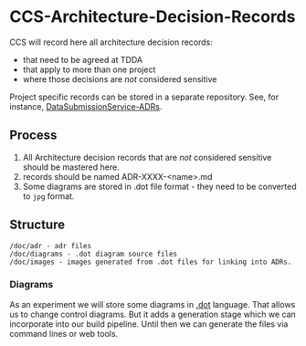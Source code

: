 # CCS-Architecture-Decision-Records
CCS will record here all architecture decision records:
 - that need to be agreed at TDDA 
 - that apply to more than one project
 - where those decisions are _not_ considered sensitive 

Project specific records can be stored in a separate repository. See, for instance, 
[DataSubmissionService-ADRs](https://github.com/Crown-Commercial-Service/DataSubmissionService-ADRs).

## Process

1. All Architecture decision records that are _not_ considered sensitive should be mastered here. 
1. records should be named ADR-XXXX-\<name>.md
1. Some diagrams are stored in .dot file format - they need to be converted to `jpg` format.

## Structure

```
/doc/adr - adr files
/doc/diagrams - .dot diagram source files
/doc/images - images generated from .dot files for linking into ADRs.
```

### Diagrams

As an experiment we will store some diagrams in [.dot](https://www.graphviz.org/documentation/) language. 
That allows us to change control diagrams. But it adds a generation stage which we can incorporate into our build pipeline.
Until then we can generate the files via command lines or web tools.

